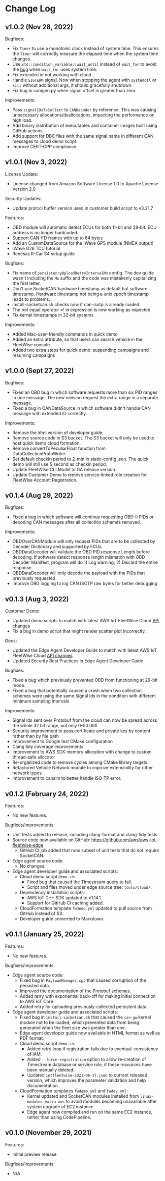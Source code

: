 # Change Log

## v1.0.2 (Nov 28, 2022)

Bugfixes:
* Fix `Timer` to use a monotonic clock instead of system time. This ensures the `Timer` will correctly measure the elapsed time when the system time changes.
* Use `std::condition_variable::wait_until` instead of `wait_for` to avoid the [bug](https://gcc.gnu.org/bugzilla/show_bug.cgi?id=41861) when `wait_for` uses system time.
* Fix extended id not working with cloud.
* Handle `SIGTERM` signal. Now when stopping the agent with `systemctl` or `kill` without additional args, it should gracefully shutdown.
* Fix bug in canigen.py when signal offset is greater than zero.

Improvements:
* Pass `signalIDsToCollect` to `CANDecoder` by reference. This was causing unnecessary allocations/deallocations, impacting the performance on high load.
* Add binary distribution of executables and container images built using GitHub actions.
* Add support for DBC files with the same signal name in different CAN messages to cloud demo script.
* Improve CERT-CPP compliance.

## v1.0.1 (Nov 3, 2022)
License Update:
* License changed from Amazon Software License 1.0 to Apache License Version 2.0

Security Updates:
* Update protcol buffer version used in customer build script to v3.21.7

Features:
* OBD module will automatic detect ECUs for both 11-bit and 29-bit. ECU address is no longer hardcoded.
* Support CAN-FD frames with up to 64 bytes
* Add an CustomDataSource for the IWave GPS module (NMEA output)
* iWave G26 TCU tutorial
* Renesas R-Car S4 setup guide

Bugfixes:
* Fix name of `persistencyUploadRetryIntervalMs` config. The dev guide wasn't including the `Ms` suffix and the code was mistakenly capitalizing the first letter.
* Don't use SocketCAN hardware timestamp as default but software timestamp. Hardware timestamp not being a unix epoch timestamp leads to problems.
* install-socketcan.sh checks now if can-isotp is already loaded.
* The not equal operator =! in expression is now working as expected
* Fix kernel timestamps in 32-bit systems

Improvements:
* Added Mac-user-friendly commands in quick demo
* Added an extra attribute, so that users can search vehicle in the FleetWise console
* Added two extra steps for quick demo: suspending campaigns and resuming campaigns

## v1.0.0 (Sept 27, 2022)
Bugfixes:
* Fixed an OBD bug in which software requests more than six PID ranges in one message. The new revision request the extra range in a separate message.
* Fixed a bug in CANDataSource in which software didn't handle CAN message with extended ID correctly.

Improvements:
* Remove the html version of developer guide. 
* Remove source code in S3 bucket. The S3 bucket will only be used to host quick demo cloud formation.
* Remove convertToPeculiarFloat function from DataCollectionProtoWriter.
* Set default checkin period to 2-min in static-config.json. The quick demo will still use 5 second as checkin period.
* Update FleetWise CLI Model to GA release version. 
* Update Customer Demo to remove service-linked role creation for FleetWise Account Registration.

## v0.1.4 (Aug 29, 2022)
Bugfixes:
* Fixed a bug in which software will continue requesting OBD-II PIDs or decoding CAN messages after all collection schemes removed.

Improvements:
* OBDOverCANModule will only request PIDs that are to be collected by Decoder Dictionary and supported by ECUs.
* OBDDataDecoder will validate the OBD PID response Length before decoding. If software detect response length mismatch with OBD Decoder Manifest, program will do 1) Log warning; 2) Discard the entire response.
* OBDDataDecoder will only decode the payload with the PIDs that previously requested.
* Improve OBD logging to log CAN ISOTP raw bytes for better debugging

## v0.1.3 (Aug 3, 2022)
Customer Demo:
* Updated demo scripts to match with latest AWS IoT FleetWise Cloud [API changes](https://docs.aws.amazon.com/iot-fleetwise/latest/developerguide/update-sdk-cli.html)
* Fix a bug in demo script that might render scatter plot incorrectly. 

Docs:
* Updated the Edge Agent Developer Guide to match with latest AWS IoT FleetWise Cloud [API changes](https://docs.aws.amazon.com/iot-fleetwise/latest/developerguide/update-sdk-cli.html)
* Updated Security Best Practices in Edge Agent Developer Guide

Bugfixes:
* Fixed a bug which previously prevented OBD from functioning at 29-bit mode.
* Fixed a bug that potentially caused a crash when two collection schemes were using the same
  Signal Ids in the condition with different minimum sampling intervals

Improvements:
* Signal Ids sent over Protobuf from the cloud can now be spread across the whole 32 bit range,
  not only 0-50.000
* Security improvement to pass certificate and private key by content rather than by file path
* Improvement to Google test CMake configuration
* Clang tidy coverage improvements
* Improvement to AWS SDK memory allocation with change to custom thread-safe allocator
* Re-organized code to remove cycles among CMake library targets
* Refactored Vehicle Network module to improve extensibility for other network types
* Improvement to cansim to better handle ISO-TP error. 

## v0.1.2 (February 24, 2022)
Features:
* No new features.

Bugfixes/Improvements:
* Unit tests added to release, including clang-format and clang-tidy tests.
* Source code now available on GitHub: https://github.com/aws/aws-iot-fleetwise-edge
  * GitHub CI job added that runs subset of unit tests that do not require SocketCAN.
* Edge agent source code:
  * No changes.
* Edge agent developer guide and associated scripts:
  * Cloud demo script `demo.sh`:
    * Fixed bug that caused the Timestream query to fail.
    * Script and files moved under edge source tree: `tools/cloud/`.
  * Dependency installation scripts:
    * AWS IoT C++ SDK updated to v1.14.1
    * Support for GitHub CI caching added.
  * CloudFormation template `fwdemo.yml` updated to pull source from GitHub instead of S3.
  * Developer guide converted to Markdown.

## v0.1.1 (January 25, 2022)
Features:
* No new features.

Bugfixes/Improvements:
* Edge agent source code:
  * Fixed bug in `PayloadManager.cpp` that caused corruption of the persisted data.
  * Improved the documentation of the Protobuf schemas.
  * Added retry with exponential back-off for making initial connection to AWS IoT Core.
  * Added retry for uploading previously-collected persistent data.
* Edge agent developer guide and associated scripts:
  * Fixed bug in `install-socketcan.sh` that caused the `can-gw` kernel module not to be loaded,
    which prevented data from being generated when the fleet size was greater than one.
  * Edge agent developer guide now available in HTML format as well as PDF format.
  * Cloud demo script `demo.sh`:
    * Added retry loop if registration fails due to eventual-consistency of IAM.
    * Added `--force-registration` option to allow re-creation of Timestream database or service
      role, if these resources have been manually deleted.
    * Updated `iotfleetwise-2021-06-17.json` to current released version, which improves the
      parameter validation and help documentation.
  * CloudFormation templates `fwdemo.yml` and `fwdev.yml`:
    * Kernel updated and SocketCAN modules installed from `linux-modules-extra-aws` to avoid
      modules becoming unavailable after system upgrade of EC2 instance.
    * Edge agent now compiled and run on the same EC2 instance, rather than using CodePipeline.

## v0.1.0 (November 29, 2021)
Features:
* Initial preview release

Bugfixes/Improvements:
* N/A
